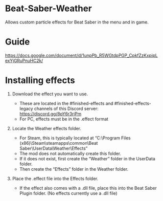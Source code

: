 # Beat-Saber-Weather
Allows custom particle effects for Beat Saber in the menu and in game.

# Guide
https://docs.google.com/document/d/1unpPb_R5WGtdpPGP_CpkfZzKxpipLexYjGRuPnuHC2k/

# Installing effects
1. Download the effect you want to use.
   - These are located in the #finished-effects and #finished-effects-legacy channels of this Discord server: https://discord.gg/8pY6r3rjPm
   - For PC, effects must be in the .effect format

2. Locate the Weather effects folder.
   - For Steam, this is typically located at “C:\Program Files (x86)\Steam\steamapps\common\Beat Saber\UserData\Weather\Effects”
   - The mod does not automatically create this folder.
   - If it does not exist, first create the “Weather” folder in the UserData folder.
   - Then create the “Effects” folder in the Weather folder.

3. Place the .effect file into the Effects folder.
   - If the effect also comes with a .dll file, place this into the Beat Saber Plugin folder. (No effects currently use a .dll file)

